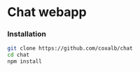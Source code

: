 # Chat webapp

### Installation

```bash
git clone https://github.com/coxalb/chat
cd chat
npm install
```
